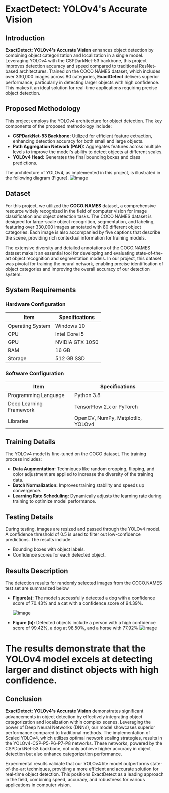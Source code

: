 # ExactDetect: YOLOv4's Accurate Vision

## Introduction

**ExactDetect: YOLOv4's Accurate Vision** enhances object detection by combining object categorization and localization in a single model. Leveraging YOLOv4 with the CSPDarkNet-53 backbone, this project improves detection accuracy and speed compared to traditional ResNet-based architectures. Trained on the COCO.NAMES dataset, which includes over 330,000 images across 80 categories, **ExactDetect** delivers superior performance, particularly in detecting larger objects with high confidence. This makes it an ideal solution for real-time applications requiring precise object detection.

## Proposed Methodology

This project employs the YOLOv4 architecture for object detection. The key components of the proposed methodology include:

- **CSPDarkNet-53 Backbone:** Utilized for efficient feature extraction, enhancing detection accuracy for both small and large objects.
- **Path Aggregation Network (PAN):** Aggregates features across multiple levels to improve the model's ability to detect objects at different scales.
- **YOLOv4 Head:** Generates the final bounding boxes and class predictions.

The architecture of YOLOv4, as implemented in this project, is illustrated in the following diagram (Figure).
![image](https://github.com/user-attachments/assets/a105f287-5ff0-4ea4-a25b-b7e11efe6f0d)


## Dataset

For this project, we utilized the **COCO.NAMES** dataset, a comprehensive resource widely recognized in the field of computer vision for image classification and object detection tasks. The COCO.NAMES dataset is designed for large-scale object recognition, segmentation, and labeling, featuring over 330,000 images annotated with 80 different object categories. Each image is also accompanied by five captions that describe the scene, providing rich contextual information for training models.

The extensive diversity and detailed annotations of the COCO.NAMES dataset make it an essential tool for developing and evaluating state-of-the-art object recognition and segmentation models. In our project, this dataset was pivotal for training the neural network, enabling precise identification of object categories and improving the overall accuracy of our detection system.

## System Requirements

### Hardware Configuration

| Item               | Specifications   |
|--------------------|------------------|
| Operating System   | Windows 10       |
| CPU                | Intel Core i5    |
| GPU                | NVIDIA GTX 1050  |
| RAM                | 16 GB            |
| Storage            | 512 GB SSD       |

### Software Configuration

| Item               | Specifications                    |
|--------------------|-----------------------------------|
| Programming Language | Python 3.8                        |
| Deep Learning Framework | TensorFlow 2.x or PyTorch       |
| Libraries          | OpenCV, NumPy, Matplotlib, YOLOv4   |

## Training Details

The YOLOv4 model is fine-tuned on the COCO dataset. The training process includes:

- **Data Augmentation:** Techniques like random cropping, flipping, and color adjustment are applied to increase the diversity of the training data.
- **Batch Normalization:** Improves training stability and speeds up convergence.
- **Learning Rate Scheduling:** Dynamically adjusts the learning rate during training to optimize model performance.

## Testing Details

During testing, images are resized and passed through the YOLOv4 model. A confidence threshold of 0.5 is used to filter out low-confidence predictions. The results include:

- Bounding boxes with object labels.
- Confidence scores for each detected object.

## Results Description

The detection results for randomly selected images from the COCO.NAMES test set are summarized below

- **Figure(a):** The model successfully detected a dog with a confidence score of 70.43% and a cat with a confidence score of 94.39%.

  ![image](https://github.com/user-attachments/assets/f7b1ffa2-2ee7-4763-b04b-3bf310183caa)


- **Figure (b):** Detected objects include a person with a high confidence score of 99.42%, a dog at 98.50%, and a horse with 77.92%
  ![image](https://github.com/user-attachments/assets/c9a28e4e-abfa-450b-a47f-683f5a1fa86a)


# The results demonstrate that the YOLOv4 model excels at detecting larger and distinct objects with high confidence.

## Conclusion

**ExactDetect: YOLOv4's Accurate Vision** demonstrates significant advancements in object detection by effectively integrating object categorization and localization within complex scenes. Leveraging the power of Deep Neural Networks (DNNs), our model showcases superior performance compared to traditional methods. The implementation of Scaled YOLOv4, which utilizes optimal network scaling strategies, results in the YOLOv4-CSP-P5-P6-P7-P8 networks. These networks, powered by the CSPDarkNet-53 backbone, not only achieve higher accuracy in object detection but also enhance categorization performance.

Experimental results validate that our YOLOv4 lite model outperforms state-of-the-art techniques, providing a more efficient and accurate solution for real-time object detection. This positions ExactDetect as a leading approach in the field, combining speed, accuracy, and robustness for various applications in computer vision.
